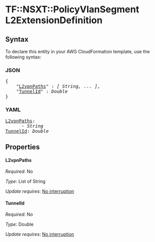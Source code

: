 # TF::NSXT::PolicyVlanSegment L2ExtensionDefinition

## Syntax

To declare this entity in your AWS CloudFormation template, use the following syntax:

### JSON

<pre>
{
    "<a href="#l2vpnpaths" title="L2vpnPaths">L2vpnPaths</a>" : <i>[ String, ... ]</i>,
    "<a href="#tunnelid" title="TunnelId">TunnelId</a>" : <i>Double</i>
}
</pre>

### YAML

<pre>
<a href="#l2vpnpaths" title="L2vpnPaths">L2vpnPaths</a>: <i>
      - String</i>
<a href="#tunnelid" title="TunnelId">TunnelId</a>: <i>Double</i>
</pre>

## Properties

#### L2vpnPaths

_Required_: No

_Type_: List of String

_Update requires_: [No interruption](https://docs.aws.amazon.com/AWSCloudFormation/latest/UserGuide/using-cfn-updating-stacks-update-behaviors.html#update-no-interrupt)

#### TunnelId

_Required_: No

_Type_: Double

_Update requires_: [No interruption](https://docs.aws.amazon.com/AWSCloudFormation/latest/UserGuide/using-cfn-updating-stacks-update-behaviors.html#update-no-interrupt)

